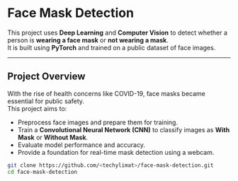# Face Mask Detection

This project uses **Deep Learning** and **Computer Vision** to detect whether a person is **wearing a face mask** or **not wearing a mask**.  
It is built using **PyTorch** and trained on a public dataset of face images.

---

## Project Overview
With the rise of health concerns like COVID-19, face masks became essential for public safety.  
This project aims to:
- Preprocess face images and prepare them for training.
- Train a **Convolutional Neural Network (CNN)** to classify images as **With Mask** or **Without Mask**.
- Evaluate model performance and accuracy.
- Provide a foundation for real-time mask detection using a webcam.


```bash
git clone https://github.com/<techylimat>/face-mask-detection.git
cd face-mask-detection
